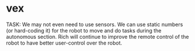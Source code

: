 # vex


TASK:
We may not even need to use sensors. We can use static numbers (or hard-coding it) for the robot to move and do tasks during the autonomous section.
Rich will continue to improve the remote control of the robot to have better user-control over the robot. 
